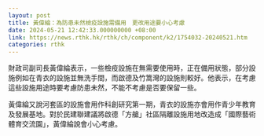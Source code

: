```yaml
---
layout: post
title: 黃偉綸：為防患未然檢疫設施需備用　更改用途要小心考慮
date: 2024-05-21 12:42:33.000000000 +08:00
link: https://news.rthk.hk/rthk/ch/component/k2/1754032-20240521.htm
categories: rthk
---
```


財政司副司長黃偉綸表示，一些檢疫設施在無需要使用時，正在備用狀態，部分設施例如在青衣的設施並無洗手間，而啟德及竹篙灣的設施則較好。他表示，在考慮這些設施用途時要考慮防患未然，不能不考慮是否要保留一些。

黃偉綸又說河套區的設施會用作科創研究第一期，青衣的設施亦會用作青少年教育及發展基地。對於民建聯建議將啟德「方艙」社區隔離設施用地改造成「國際藝術體育交流園」，黃偉綸說會小心考慮。

